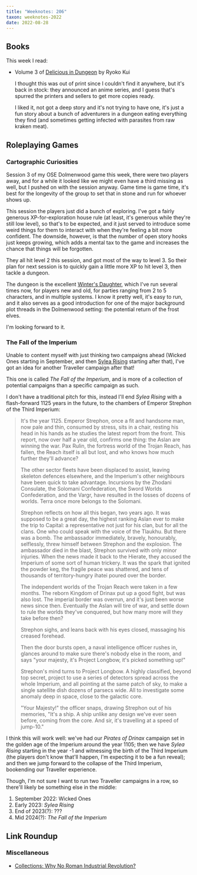 ```yaml
---
title: "Weeknotes: 206"
taxon: weeknotes-2022
date: 2022-08-28
---
```


## Books

This week I read:

- Volume 3 of [Delicious in Dungeon][] by Ryoko Kui

  I thought this was out of print since I couldn't find it anywhere,
  but it's back in stock: they announced an anime series, and I guess
  that's spurred the printers and sellers to get more copies ready.

  I liked it, not got a deep story and it's not trying to have one,
  it's just a fun story about a bunch of adventurers in a dungeon
  eating everything they find (and sometimes getting infected with
  parasites from raw kraken meat).

[Delicious in Dungeon]: https://en.wikipedia.org/wiki/Delicious_in_Dungeon


## Roleplaying Games

### Cartographic Curiosities

Session 3 of my OSE Dolmenwood game this week, there were two players
away, and for a while it looked like we might even have a third
missing as well, but I pushed on with the session anyway.  Game time
is game time, it's best for the longevity of the group to set that in
stone and run for whoever shows up.

This session the players just did a bunch of exploring.  I've got a
fairly generous XP-for-exploration house rule (at least, it's generous
while they're still low level), so that's to be expected, and it just
served to introduce some weird things for them to interact with when
they're feeling a bit more confident.  The downside, however, is that
the number of open story hooks just keeps growing, which adds a mental
tax to the game and increases the chance that things will be
forgotten.

They all hit level 2 this session, and got most of the way to level 3.
So their plan for next session is to quickly gain a little more XP to
hit level 3, then tackle a dungeon.

The dungeon is the excellent [Winter's Daughter][], which I've run
several times now, for players new and old, for parties ranging from 2
to 5 characters, and in multiple systems.  I know it pretty well, it's
easy to run, and it also serves as a good introduction for one of the
major background plot threads in the Dolmenwood setting: the potential
return of the frost elves.

I'm looking forward to it.

[Winter's Daughter]: https://necroticgnome.com/products/dolmenwood-winters-daughter

### The Fall of the Imperium

Unable to content myself with just thinking two campaigns ahead
(Wicked Ones starting in September, and then [Sylea Rising][] starting
after that), I've got an idea for another Traveller campaign after
that!

This one is called *The Fall of the Imperium*, and is more of a
collection of potential campaigns than a specific campaign as such.

I don't have a traditional pitch for this, instead I'll end *Sylea
Rising* with a flash-forward 1125 years in the future, to the chambers
of Emperor Strephon of the Third Imperium:

> It's the year 1125.  Emperor Strephon, once a fit and handsome man,
> now pale and thin, consumed by stress, sits in a chair, resting his
> head in his hands as he studies the latest report from the front.
> This report, now over half a year old, confirms one thing: the Aslan
> are winning the war.  Pax Rulin, the fortress world of the Trojan
> Reach, has fallen, the Reach itself is all but lost, and who knows
> how much further they'll advance?
>
> The other sector fleets have been displaced to assist, leaving
> skeleton defences elsewhere, and the Imperium's other neighbours
> have been quick to take advantage.  Incursions by the Zhodani
> Consulate, the Solomani Confederation, the Sword Worlds
> Confederation, and the Vargr, have resulted in the losses of dozens
> of worlds.  Terra once more belongs to the Solomani.
>
> Strephon reflects on how all this began, two years ago.  It was
> supposed to be a great day, the highest ranking Aslan ever to make
> the trip to Capital: a representative not just for his clan, but for
> all the clans.  One who could speak with the voice of the Tlaukhu.
> But there was a bomb.  The ambassador immediately, bravely,
> honourably, selflessly, threw himself between Strephon and the
> explosion.  The ambassador died in the blast, Strephon survived with
> only minor injuries.  When the news made it back to the Hierate,
> they accused the Imperium of some sort of human trickery.  It was
> the spark that ignited the powder keg, the fragile peace was
> shattered, and tens of thousands of territory-hungry ihatei poured
> over the border.
>
> The independent worlds of the Trojan Reach were taken in a few
> months.  The reborn Kingdom of Drinax put up a good fight, but was
> also lost.  The imperial border was overrun, and it's just been
> worse news since then.  Eventually the Aslan will tire of war, and
> settle down to rule the worlds they've conquered, but how many more
> will they take before then?
>
> Strephon sighs, and leans back with his eyes closed, massaging his
> creased forehead.
>
> Then the door bursts open, a naval intelligence officer rushes in,
> glances around to make sure there's nobody else in the room, and
> says "your majesty, it's Project Longbow, it's picked something up!"
>
> Strephon's mind turns to Project Longbow.  A highly classified,
> beyond top secret, project to use a series of detectors spread
> across the whole Imperium, and all pointing at the same patch of
> sky, to make a single satellite dish dozens of parsecs wide.  All to
> investigate some anomaly deep in space, close to the galactic core.
>
> "Your Majesty!" the officer snaps, drawing Strephon out of his
> memories, "It's a ship.  A ship unlike any design we've ever seen
> before, coming from the core.  And sir, it's travelling at a speed
> of jump-10."

I think this will work well: we've had our *Pirates of Drinax*
campaign set in the golden age of the Imperium around the year 1105;
then we have *Sylea Rising* starting in the year -1 and witnessing the
birth of the Third Imperium (the players don't know that'll happen,
I'm expecting it to be a fun reveal); and then we jump forward to the
collapse of the Third Imperium, bookending our Traveller experience.

Though, I'm not sure I want to run two Traveller campaigns in a row,
so there'll likely be something else in the middle:

1. September 2022: Wicked Ones
2. Early 2023: *Sylea Rising*
3. End of 2023(?): ???
4. Mid 2024(?): *The Fall of the Imperium*

[Sylea Rising]: campaign-ideas.html#sylea-rising

## Link Roundup

### Miscellaneous

- [Collections: Why No Roman Industrial Revolution?](https://acoup.blog/2022/08/26/collections-why-no-roman-industrial-revolution/)
